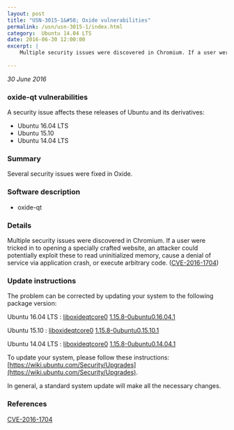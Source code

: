 ```yaml
---
layout: post
title: "USN-3015-1&#58; Oxide vulnerabilities"
permalink: /usn/usn-3015-1/index.html
category:  Ubuntu 14.04 LTS
date: 2016-06-30 12:00:00
excerpt: |
    Multiple security issues were discovered in Chromium. If a user were tricked in to opening a specially crafted website, an attacker could potentially exploit these to read uninitialized memory, cause a denial of service via application crash, or execute arbitrary code. ([CVE-2016-1704](http://people.ubuntu.com/~ubuntu-security/cve/CVE-2016-1704)) 
    
--- 
```

 
 

*30 June 2016*

### oxide-qt vulnerabilities

A security issue affects these releases of Ubuntu and its derivatives:

* Ubuntu 16.04 LTS
* Ubuntu 15.10
* Ubuntu 14.04 LTS

### Summary

Several security issues were fixed in Oxide. 

### Software description

* oxide-qt 

### Details

Multiple security issues were discovered in Chromium. If a user were tricked in to opening a specially crafted website, an attacker could potentially exploit these to read uninitialized memory, cause a denial of service via application crash, or execute arbitrary code. ([CVE-2016-1704](http://people.ubuntu.com/~ubuntu-security/cve/CVE-2016-1704)) 

### Update instructions

The problem can be corrected by updating your system to the following package version:

Ubuntu 16.04 LTS
 : [liboxideqtcore0](https://launchpad.net/ubuntu/+source/oxide-qt) <span> [1.15.8-0ubuntu0.16.04.1](https://launchpad.net/ubuntu/+source/oxide-qt/1.15.8-0ubuntu0.16.04.1) </span> 

Ubuntu 15.10
 : [liboxideqtcore0](https://launchpad.net/ubuntu/+source/oxide-qt) <span> [1.15.8-0ubuntu0.15.10.1](https://launchpad.net/ubuntu/+source/oxide-qt/1.15.8-0ubuntu0.15.10.1) </span> 

Ubuntu 14.04 LTS
 : [liboxideqtcore0](https://launchpad.net/ubuntu/+source/oxide-qt) <span> [1.15.8-0ubuntu0.14.04.1](https://launchpad.net/ubuntu/+source/oxide-qt/1.15.8-0ubuntu0.14.04.1) </span> 

To update your system, please follow these instructions: [https://wiki.ubuntu.com/Security/Upgrades](https://wiki.ubuntu.com/Security/Upgrades).

In general, a standard system update will make all the necessary changes. 

### References

 
 [CVE-2016-1704](http://people.ubuntu.com/~ubuntu-security/cve/CVE-2016-1704)
 

